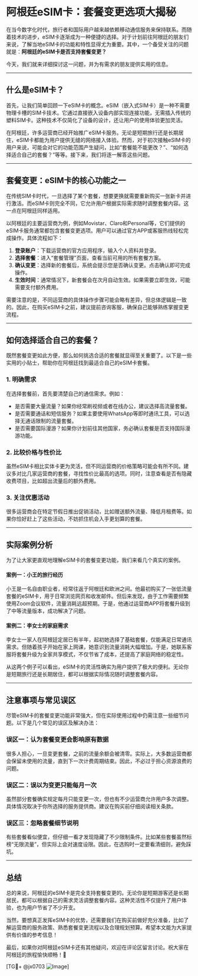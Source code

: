 # 阿根廷eSIM卡：套餐变更选项大揭秘

在当今数字化时代，旅行者和国际用户越来越依赖移动通信服务来保持联系。而随着技术的进步，eSIM卡逐渐成为一种便捷的选择。对于计划前往阿根廷的朋友们来说，了解当地eSIM卡的功能和特性显得尤为重要。其中，一个备受关注的问题就是：**阿根廷的eSIM卡是否支持套餐变更？**

今天，我们就来详细探讨这一问题，并为有需求的朋友提供实用的信息。

---

## 什么是eSIM卡？

首先，让我们简单回顾一下eSIM卡的概念。eSIM（嵌入式SIM卡）是一种不需要物理卡槽的SIM卡技术。它通过直接嵌入设备内部实现连接功能，无需插入传统的塑料SIM卡。这种技术不仅简化了设备的设计，还让用户的使用体验更加灵活。

在阿根廷，许多运营商已经开始推广eSIM卡服务。无论是短期旅行还是长期居住，eSIM卡都能为用户提供无缝的网络接入体验。然而，对于初次接触eSIM卡的用户来说，可能会对它的功能范围产生疑问，比如“套餐能不能更改？”、“如何选择适合自己的套餐？”等等。接下来，我们将逐一解答这些问题。

---

## 套餐变更：eSIM卡的核心功能之一

在传统SIM卡时代，一旦选择了某个套餐，想要更换就需要重新购买一张新卡并进行激活。而eSIM卡则完全不同，它允许用户根据实际需求随时调整套餐内容。这一点在阿根廷同样适用。

以阿根廷的主要运营商为例，例如Movistar、Claro和Personal等，它们提供的eSIM卡服务通常都包含套餐变更选项。用户可以通过官方APP或客服热线轻松完成操作。具体流程如下：

1. **登录账户**：下载运营商的官方应用程序，输入个人资料并登录。
2. **选择套餐**：进入“套餐管理”页面，查看当前可用的所有套餐方案。
3. **确认变更**：选择新的套餐后，系统会提示您是否确认变更。点击确认即可完成操作。
4. **生效时间**：通常情况下，新套餐会在次月自动生效。如果需要立即生效，可能需要支付额外费用。

需要注意的是，不同运营商的具体操作步骤可能会略有差异，但总体逻辑是一致的。因此，在购买eSIM卡之前，建议提前咨询客服，确保自己能够熟练掌握变更流程。

---

## 如何选择适合自己的套餐？

既然套餐变更如此方便，那么如何挑选合适的套餐就显得至关重要了。以下是一些实用的小贴士，帮助你在阿根廷找到最适合自己的eSIM卡套餐。

### 1. **明确需求**
在选择套餐前，首先要清楚自己的通信需求。例如：
- 是否需要大量流量？如果你经常刷视频或者在线办公，建议选择高流量套餐。
- 是否需要通话和短信服务？如果主要使用WhatsApp等即时通讯工具，可以选择无通话限制的流量套餐。
- 是否需要国际漫游？如果你计划前往其他国家，务必确认套餐是否支持国际漫游功能。

### 2. **比较价格与性价比**
虽然eSIM卡相比实体卡更为灵活，但不同运营商的价格策略可能会有所不同。建议多对比几家运营商的套餐，寻找性价比最高的选项。同时，注意查看是否有隐藏收费项目，比如超出流量后的额外费用。

### 3. **关注优惠活动**
很多运营商会在特定节假日推出促销活动，比如赠送额外流量、降低月租费等。如果你恰好赶上了这些活动，不妨抓住机会入手更划算的套餐。

---

## 实际案例分析

为了让大家更直观地理解eSIM卡的套餐变更功能，我们来看几个真实的案例。

#### 案例一：小王的旅行经历
小王是一名自由职业者，经常往返于阿根廷和欧洲之间。他最初购买了一张低流量套餐的eSIM卡，用于日常浏览网页和收发邮件。但后来发现，由于工作需要频繁使用Zoom会议软件，流量消耗远超预期。于是，他通过运营商APP将套餐升级到了中等流量版本，成功解决了问题。

#### 案例二：李女士的家庭需求
李女士一家人在阿根廷定居已有半年，起初她选择了基础套餐，仅能满足日常通讯需求。但随着孩子开始在家上网课，她意识到流量消耗大幅增加。于是，她联系客服将套餐升级为全家共享模式，不仅节省了成本，还提高了家庭网络的稳定性。

从这两个例子可以看出，eSIM卡的灵活性确实为用户提供了极大的便利。无论你是短期旅行还是长期居住，都可以根据实际情况随时调整套餐内容。

---

## 注意事项与常见误区

尽管eSIM卡的套餐变更功能非常强大，但在实际使用过程中仍需注意一些细节问题。以下是几个常见的误区及解决办法：

### 误区一：认为套餐变更会影响原有数据
很多人担心，一旦变更套餐，之前的流量余额会被清零。实际上，大多数运营商都会保留未使用的流量，直到下一次计费周期结束。因此，不必过于担心资源浪费的问题。

### 误区二：误以为变更只能每月一次
虽然部分套餐确实规定每月只能变更一次，但也有不少运营商允许用户多次调整。具体情况取决于你所选择的服务提供商。建议在购买前仔细阅读相关条款。

### 误区三：忽略套餐细节说明
有些套餐看似便宜，但仔细一看才发现隐藏了不少限制条件。比如某些套餐虽然标榜“无限流量”，但实际上会对速度设限。因此，在选购时一定要看清细则，避免踩坑。

---

## 总结

总的来说，阿根廷的eSIM卡是完全支持套餐变更的。无论你是短期游客还是长期居民，都可以根据自己的需求灵活调整套餐内容。这种灵活性不仅提升了用户体验，也为用户节省了不少开支。

当然，要想真正发挥eSIM卡的优势，还需要我们在购买前做好充分准备，比如了解运营商的服务政策、熟悉套餐变更流程以及合理规划预算。希望本文能为大家提供有价值的参考信息！

最后，如果你对阿根廷eSIM卡还有其他疑问，欢迎在评论区留言讨论。祝大家在阿根廷的旅程愉快顺畅！💪

[TG💪+ @jx0703 ![Image](https://github.com/user-attachments/assets/dbca1d08-cadb-493c-b0ec-ad6f7a83f270)]